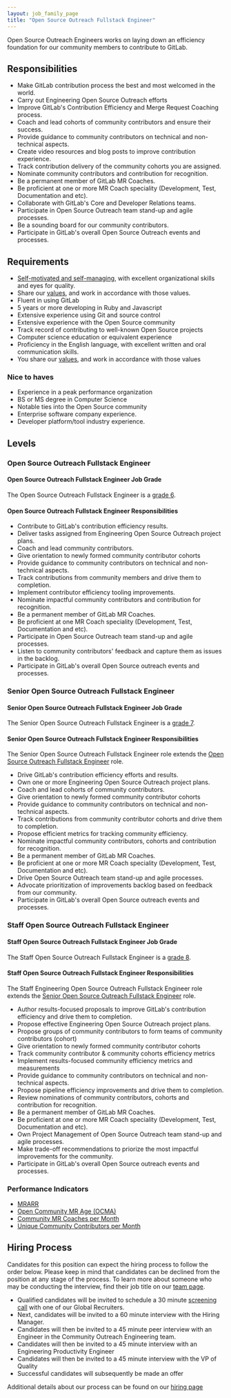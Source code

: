 ```yaml
---
layout: job_family_page
title: "Open Source Outreach Fullstack Engineer"
---
```


Open Source Outreach Engineers works on laying down an efficiency foundation for our community members to contribute to GitLab.

## Responsibilities 

* Make GitLab contribution process the best and most welcomed in the world.
* Carry out Engineering Open Source Outreach efforts
* Improve GitLab's Contribution Efficiency and Merge Request Coaching process.
* Coach and lead cohorts of community contributors and ensure their success.
* Provide guidance to community contributors on technical and non-technical aspects.
* Create video resources and blog posts to improve contribution experience. 
* Track contribution delivery of the community cohorts you are assigned.
* Nominate community contributors and contribution for recognition. 
* Be a permanent member of GitLab MR Coaches.
* Be proficient at one or more MR Coach speciality (Development, Test, Documentation and etc).
* Collaborate with GitLab's Core and Developer Relations teams.
* Participate in Open Source Outreach team stand-up and agile processes.
* Be a sounding board for our community contributors.
* Participate in GitLab's overall Open Source Outreach events and processes.

## Requirements

* [Self-motivated and self-managing](https://about.gitlab.com/handbook/values/#efficiency), with excellent organizational skills and eyes for quality.
* Share our [values](https://about.gitlab.com/handbook/values/), and work in accordance with those values.
* Fluent in using GitLab
* 5 years or more developing in Ruby and Javascript
* Extensive experience using Git and source control
* Extensive experience with the Open Source community
* Track record of contributing to well-known Open Source projects
* Computer science education or equivalent experience
* Proficiency in the English language, with excellent written and oral communication skills.
* You share our [values](/handbook/values/), and work in accordance with those values


### Nice to haves
* Experience in a peak performance organization
* BS or MS degree in Computer Science
* Notable ties into the Open Source community
* Enterprise software company experience.
* Developer platform/tool industry experience.

## Levels 
### Open Source Outreach Fullstack Engineer

#### Open Source Outreach Fullstack Engineer Job Grade

The Open Source Outreach Fullstack Engineer is a [grade 6](/handbook/total-rewards/compensation/compensation-calculator/#gitlab-job-grades).

#### Open Source Outreach Fullstack Engineer Responsibilities

* Contribute to GitLab's contribution efficiency results. 
* Deliver tasks assigned from Engineering Open Source Outreach project plans.
* Coach and lead community contributors.
* Give orientation to newly formed community contributor cohorts
* Provide guidance to community contributors on technical and non-technical aspects.
* Track contributions from community members and drive them to completion.
* Implement contributor efficiency tooling improvements.
* Nominate impactful community contributors and contribution for recognition. 
* Be a permanent member of GitLab MR Coaches.
* Be proficient at one MR Coach speciality (Development, Test, Documentation and etc).
* Participate in Open Source Outreach team stand-up and agile processes.
* Listen to community contributors' feedback and capture them as issues in the backlog.
* Participate in GitLab's overall Open Source outreach events and processes.

### Senior Open Source Outreach Fullstack Engineer

#### Senior Open Source Outreach Fullstack Engineer Job Grade

The Senior Open Source Outreach Fullstack Engineer is a [grade 7](/handbook/total-rewards/compensation/compensation-calculator/#gitlab-job-grades).

#### Senior Open Source Outreach Fullstack Engineer Responsibilities
The Senior Open Source Outreach Fullstack Engineer role extends the [Open Source Outreach Fullstack Engineer](#open-source-outreach-fullstack-engineer) role.

* Drive GitLab's contribution efficiency efforts and results. 
* Own one or more Engineering Open Source Outreach project plans.
* Coach and lead cohorts of community contributors.
* Give orientation to newly formed community contributor cohorts
* Provide guidance to community contributors on technical and non-technical aspects.
* Track contributions from community contributor cohorts and drive them to completion.
* Propose efficient metrics for tracking community efficiency.
* Nominate impactful community contributors, cohorts and contribution for recognition. 
* Be a permanent member of GitLab MR Coaches.
* Be proficient at one or more MR Coach speciality (Development, Test, Documentation and etc).
* Drive Open Source Outreach team stand-up and agile processes.
* Advocate prioritization of improvements backlog based on feedback from our community.
* Participate in GitLab's overall Open Source outreach events and processes.

### Staff Open Source Outreach Fullstack Engineer

#### Staff Open Source Outreach Fullstack Engineer Job Grade

The Staff Open Source Outreach Fullstack Engineer is a [grade 8](/handbook/total-rewards/compensation/compensation-calculator/#gitlab-job-grades).

#### Staff Open Source Outreach Fullstack Engineer Responsibilities

The Staff Engineering Open Source Outreach Fullstack Engineer role extends the [Senior Open Source Outreach Fullstack Engineer](#senior-open-source-outreach-fullstack-engineer) role.

* Author results-focused proposals to improve GitLab's contribution efficiency and drive them to completion. 
* Propose effective Engineering Open Source Outreach project plans.
* Propose groups of community contributors to form teams of community contributors (cohort)
* Give orientation to newly formed community contributor cohorts
* Track community contributor & community cohorts efficiency metrics
* Implement results-focused community efficiency metrics and measurements
* Provide guidance to community contributors on technical and non-technical aspects. 
* Propose pipeline efficiency improvements and drive them to completion.
* Review nominations of community contributors, cohorts and contribution for recognition. 
* Be a permanent member of GitLab MR Coaches.
* Be proficient at one or more MR Coach speciality (Development, Test, Documentation and etc).
* Own Project Management of Open Source Outreach team stand-up and agile processes. 
* Make trade-off recommendations to priorize the most impactful improvements for the community.
* Participate in GitLab's overall Open Source outreach events and processes.


### Performance Indicators
* [MRARR](/handbook/engineering/quality/performance-indicators/#mrarr)
* [Open Community MR Age (OCMA)](/handbook/engineering/quality/performance-indicators/#open-community-mr-age-ocma)
* [Community MR Coaches per Month](/handbook/engineering/quality/performance-indicators/#community-mr-coaches-per-month)
* [Unique Community Contributors per Month](/handbook/engineering/quality/performance-indicators/#unique-community-contributors-per-month)


## Hiring Process
Candidates for this position can expect the hiring process to follow the order below. Please keep in mind that candidates can be declined from the position at any stage of the process. To learn more about someone who may be conducting the interview, find their job title on our [team page](/company/team/).
* Qualified candidates will be invited to schedule a 30 minute [screening call](/handbook/hiring/interviewing/#screening-call) with one of our Global Recruiters.
* Next, candidates will be invited to a 60 minute interview with the Hiring Manager.
* Candidates will then be invited to a 45 minute peer interview with an Engineer in the Community Outreach Engineering team.
* Candidates will then be invited to a 45 minute interview with an Engineering Productivity Engineer
* Candidates will then be invited to a 45 minute interview with the VP of Quality
* Successful candidates will subsequently be made an offer

Additional details about our process can be found on our [hiring page](/handbook/hiring/)
